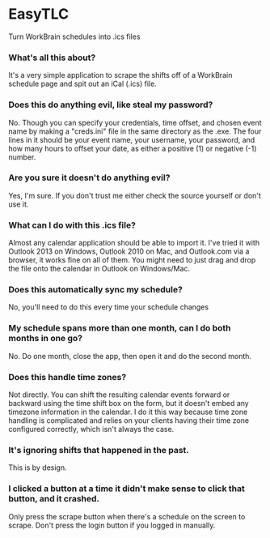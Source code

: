 # EasyTLC
Turn WorkBrain schedules into .ics files

### What's all this about?
It's a very simple application to scrape the shifts off of a WorkBrain schedule page and spit out an iCal (.ics) file.

### Does this do anything evil, like steal my password?
No.  Though you can specify your credentials, time offset, and chosen event name by making a "creds.ini" file in the same directory as the .exe.  The four lines in it should be your event name, your username, your password, and how many hours to offset your date, as either a positive (1) or negative (-1) number.

### Are you sure it doesn't do anything evil?
Yes, I'm sure.  If you don't trust me either check the source yourself or don't use it.

### What can I do with this .ics file?
Almost any calendar application should be able to import it.  I've tried it with Outlook 2013 on Windows, Outlook 2010 on Mac, and Outlook.com via a browser, it works fine on all of them.  You might need to just drag and drop the file onto the calendar in Outlook on Windows/Mac.

### Does this automatically sync my schedule?
No, you'll need to do this every time your schedule changes

### My schedule spans more than one month, can I do both months in one go?
No.  Do one month, close the app, then open it and do the second month.

### Does this handle time zones?
Not directly.  You can shift the resulting calendar events forward or backward using the time shift box on the form, but it doesn't embed any timezone information in the calendar.  I do it this way because time zone handling is complicated and relies on your clients having their time zone configured correctly, which isn't always the case.

### It's ignoring shifts that happened in the past.
This is by design.

### I clicked a button at a time it didn't make sense to click that button, and it crashed.
Only press the scrape button when there's a schedule on the screen to scrape.  Don't press the login button if you logged in manually.
